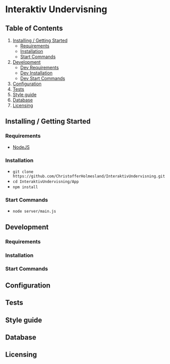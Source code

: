 # Interaktiv Undervisning

## Table of Contents
1. [Installing / Getting Started](#Installing-/-Getting-Started)
    * [Requirements](#Requirements)
    * [Installation](#Installation)
    * [Start Commands](#Start-Command)
2. [Development](#Development)
    * [Dev Requirements](#Dev-Requirements)
    * [Dev Installation](#Dev-Installation)
    * [Dev Start Commands](#Dev-Start-Commands)
3. [Configuration](#Configuration)
4. [Tests](#Tests)
5. [Style guide](#Style-guide)
6. [Database](#Database)
7. [Licensing](#Licensing)

## Installing / Getting Started 
### Requirements 
- [NodeJS](https://nodejs.org/en/)

### Installation
- ```git clone https://github.com/ChristofferHolmesland/InteraktivUndervisning.git```
- ```cd InteraktivUndervisning/App```
- ```npm install```

### Start Commands
- ```node server/main.js```

## Development
### Requirements

### Installation

### Start Commands

## Configuration

## Tests

## Style guide

## Database

## Licensing
